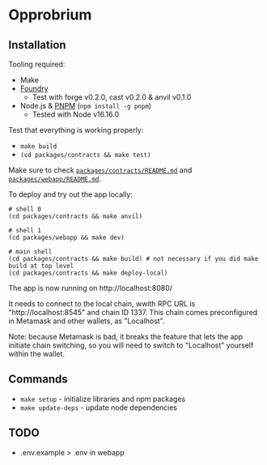 # Opprobrium

## Installation

Tooling required:

- Make
- [Foundry](https://github.com/gakonst/foundry)
  - Test with forge v0.2.0, cast v0.2.0 & anvil v0.1.0
- Node.js & [PNPM](https://pnpm.io/) (`npm install -g pnpm`)
  - Tested with Node v16.16.0

Test that everything is working properly:

- `make build`
- `(cd packages/contracts && make test)`

Make sure to check [`packages/contracts/README.md`][contracts] and
[`packages/webapp/README.md`][webapp].

[contracts]: packages/contracts/README.md
[webapp]: packages/webapp/README.md

To deploy and try out the app locally:

```shell
# shell 0
(cd packages/contracts && make anvil)

# shell 1
(cd packages/webapp && make dev)

# main shell
(cd packages/contracts && make build) # not necessary if you did make build at top level
(cd packages/contracts && make deploy-local)
```

The app is now running on http://localhost:8080/

It needs to connect to the local chain, wwith RPC URL is "http://localhost:8545" and chain ID 1337.
This chain comes preconfigured in Metamask and other wallets, as "Localhost".

Note: because Metamask is bad, it breaks the feature that lets the app initiate chain switching,
so you will need to switch to "Localhost" yourself within the wallet.

## Commands

- `make setup` - initialize libraries and npm packages
- `make update-deps` - update node dependencies

## TODO

- .env.example > .env in webapp